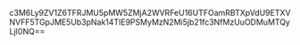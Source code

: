 c3M6Ly9ZV1Z6TFRJMU5pMW5ZMjA2WVRFeU16UTFOamRBTXpVdU9ETXVNVFF5TGpJME5Ub3pNak14TlE9PSMyMzN2Mi5jb21fc3NfMzUuODMuMTQyLjI0NQ==
